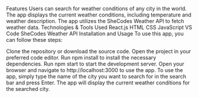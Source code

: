 Features
Users can search for weather conditions of any city in the world.
The app displays the current weather conditions, including temperature and weather description.
The app utilizes the SheCodes Weather API to fetch weather data.
Technologies & Tools Used
React.js
HTML
CSS
JavaScript
VS Code
SheCodes Weather API
Installation and Usage
To use this app, you can follow these steps:

Clone the repository or download the source code.
Open the project in your preferred code editor.
Run npm install to install the necessary dependencies.
Run npm start to start the development server.
Open your browser and navigate to http://localhost:3000 to use the app.
To use the app, simply type the name of the city you want to search for in the search bar and press Enter. The app will display the current weather conditions for the searched city.
